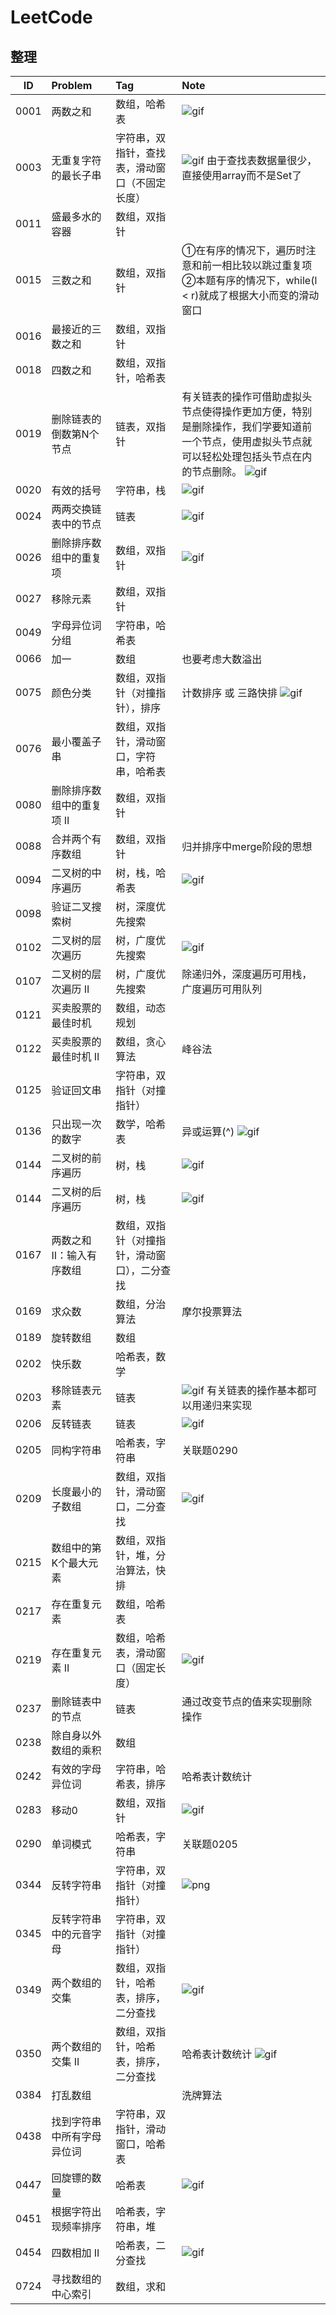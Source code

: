 # LeetCode

## 整理

|  ID  | Problem | Tag | Note |
| :--: | :------ | :-- | :--- |
| 0001 | 两数之和 | 数组，哈希表 | ![gif](https://github.com/Yiiip/DailyKeyboard/blob/master/res/leetcode/images/0001.gif) |
| 0003 | 无重复字符的最长子串 | 字符串，双指针，查找表，滑动窗口（不固定长度） | ![gif](https://github.com/Yiiip/DailyKeyboard/blob/master/res/leetcode/images/0003.gif) 由于查找表数据量很少，直接使用array而不是Set了 |
| 0011 | 盛最多水的容器 | 数组，双指针 |  |
| 0015 | 三数之和 | 数组，双指针 | ①在有序的情况下，遍历时注意和前一相比较以跳过重复项<br/>②本题有序的情况下，while(l < r)就成了根据大小而变的滑动窗口 |
| 0016 | 最接近的三数之和 | 数组，双指针 |  |
| 0018 | 四数之和 | 数组，双指针，哈希表 |  |
| 0019 | 删除链表的倒数第N个节点 | 链表，双指针 | 有关链表的操作可借助虚拟头节点使得操作更加方便，特别是删除操作，我们学要知道前一个节点，使用虚拟头节点就可以轻松处理包括头节点在内的节点删除。 ![gif](https://github.com/Yiiip/DailyKeyboard/blob/master/res/leetcode/images/0019.gif) |
| 0020 | 有效的括号 | 字符串，栈 | ![gif](https://github.com/Yiiip/DailyKeyboard/blob/master/res/leetcode/images/0020.gif) |
| 0024 | 两两交换链表中的节点 | 链表 | ![gif](https://github.com/Yiiip/DailyKeyboard/blob/master/res/leetcode/images/0024.gif) |
| 0026 | 删除排序数组中的重复项 | 数组，双指针 | ![gif](https://github.com/Yiiip/DailyKeyboard/blob/master/res/leetcode/images/0026.gif) |
| 0027 | 移除元素 | 数组，双指针 |  |
| 0049 | 字母异位词分组 | 字符串，哈希表 |  |
| 0066 | 加一 | 数组 | 也要考虑大数溢出 |
| 0075 | 颜色分类 | 数组，双指针（对撞指针），排序 | 计数排序 或 三路快排 ![gif](https://github.com/Yiiip/DailyKeyboard/blob/master/res/leetcode/images/0075.gif) |
| 0076 | 最小覆盖子串 | 数组，双指针，滑动窗口，字符串，哈希表 |  |
| 0080 | 删除排序数组中的重复项 II | 数组，双指针 |  |
| 0088 | 合并两个有序数组 | 数组，双指针 | 归并排序中merge阶段的思想 |
| 0094 | 二叉树的中序遍历 | 树，栈，哈希表 | ![gif](https://github.com/Yiiip/DailyKeyboard/blob/master/res/leetcode/images/0094.gif) |
| 0098 | 验证二叉搜索树 | 树，深度优先搜索 |  |
| 0102 | 二叉树的层次遍历 | 树，广度优先搜索 | ![gif](https://github.com/Yiiip/DailyKeyboard/blob/master/res/leetcode/images/0102.gif) |
| 0107 | 二叉树的层次遍历 II | 树，广度优先搜索 | 除递归外，深度遍历可用栈，广度遍历可用队列 |
| 0121 | 买卖股票的最佳时机 | 数组，动态规划 |  |
| 0122 | 买卖股票的最佳时机 II | 数组，贪心算法 | 峰谷法 |
| 0125 | 验证回文串 | 字符串，双指针（对撞指针） |  |
| 0136 | 只出现一次的数字 | 数学，哈希表 | 异或运算(^) ![gif](https://github.com/Yiiip/DailyKeyboard/blob/master/res/leetcode/images/0136.gif) |
| 0144 | 二叉树的前序遍历 | 树，栈 | ![gif](https://github.com/Yiiip/DailyKeyboard/blob/master/res/leetcode/images/0144.gif) |
| 0144 | 二叉树的后序遍历 | 树，栈 | ![gif](https://github.com/Yiiip/DailyKeyboard/blob/master/res/leetcode/images/0145.gif) |
| 0167 | 两数之和 II：输入有序数组 | 数组，双指针（对撞指针，滑动窗口），二分查找 |  |
| 0169 | 求众数 | 数组，分治算法 | 摩尔投票算法 |
| 0189 | 旋转数组 | 数组 |  |
| 0202 | 快乐数 | 哈希表，数学 |  |
| 0203 | 移除链表元素 | 链表 | ![gif](https://github.com/Yiiip/DailyKeyboard/blob/master/res/leetcode/images/0203.gif) 有关链表的操作基本都可以用递归来实现 |
| 0206 | 反转链表 | 链表 | ![gif](https://github.com/Yiiip/DailyKeyboard/blob/master/res/leetcode/images/0206.gif) |
| 0205 | 同构字符串 | 哈希表，字符串 | 关联题0290 |
| 0209 | 长度最小的子数组 | 数组，双指针，滑动窗口，二分查找 | ![gif](https://bucket-1257126549.cos.ap-guangzhou.myqcloud.com/20181210093031.gif) |
| 0215 | 数组中的第K个最大元素 | 数组，双指针，堆，分治算法，快排 |  |
| 0217 | 存在重复元素 | 数组，哈希表 |  |
| 0219 | 存在重复元素 II | 数组，哈希表，滑动窗口（固定长度） | ![gif](https://github.com/Yiiip/DailyKeyboard/blob/master/res/leetcode/images/0219.gif) |
| 0237 | 删除链表中的节点 | 链表 | 通过改变节点的值来实现删除操作 |
| 0238 | 除自身以外数组的乘积 | 数组 |  |
| 0242 | 有效的字母异位词 | 字符串，哈希表，排序 | 哈希表计数统计 |
| 0283 | 移动0 | 数组，双指针 | ![gif](https://github.com/Yiiip/DailyKeyboard/blob/master/res/leetcode/images/0283.gif) |
| 0290 | 单词模式 | 哈希表，字符串 | 关联题0205 |
| 0344 | 反转字符串 | 字符串，双指针（对撞指针） | ![png](https://github.com/Yiiip/DailyKeyboard/blob/master/res/leetcode/images/0344.png) |
| 0345 | 反转字符串中的元音字母 | 字符串，双指针（对撞指针） |  |
| 0349 | 两个数组的交集 | 数组，双指针，哈希表，排序，二分查找 | ![gif](https://github.com/Yiiip/DailyKeyboard/blob/master/res/leetcode/images/0349.gif) |
| 0350 | 两个数组的交集 II | 数组，双指针，哈希表，排序，二分查找 | 哈希表计数统计 ![gif](https://github.com/Yiiip/DailyKeyboard/blob/master/res/leetcode/images/0350.gif) |
| 0384 | 打乱数组 |  | 洗牌算法 |
| 0438 | 找到字符串中所有字母异位词 | 字符串，双指针，滑动窗口，哈希表 |  |
| 0447 | 回旋镖的数量 | 哈希表 | ![gif](https://github.com/Yiiip/DailyKeyboard/blob/master/res/leetcode/images/0447.gif) |
| 0451 | 根据字符出现频率排序 | 哈希表，字符串，堆 |  |
| 0454 | 四数相加 II | 哈希表，二分查找 | ![gif](https://github.com/Yiiip/DailyKeyboard/blob/master/res/leetcode/images/0454.gif) |
| 0724 | 寻找数组的中心索引 | 数组，求和 |  |